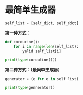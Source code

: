 # 最简单生成器

```python
self_list = [self_dict, self_ddct]
```
**第一种方式：**
```python
def coroutine():
    for i in range(len(self_list):
        yelid self_list[i]
        
print(type(coroutine()))
```

**第二种方式：（最简单生成器）**
```python
generator = (e for e in self_list)

print(type(gennerator))
```




